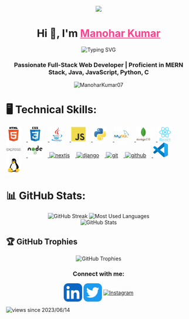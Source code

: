 <p align="center"><img src="https://github.com/7oSkaaa/7oSkaaa/blob/main/Images/about_me.gif?raw=true" width="100px"></p>

<h1 align="center">
  Hi 👋, I'm 
  <a href="https://github.com/ManoharKumar07" target="_blank" rel="noopener noreferrer" style="color: #FE428E;">
    Manohar Kumar
  </a>
</h1>

<p align="center">
  <img src="https://readme-typing-svg.herokuapp.com?color=FE428E&size=30&center=true&vCenter=true&width=500&lines=Full-Stack+Developer;Passionate+about+Coding" alt="Typing SVG" />
</p>

<h3 align="center">Passionate Full-Stack Web Developer | Proficient in MERN Stack, Java, JavaScript, Python, C</h3>

<p align="center"><img src="https://komarev.com/ghpvc/?username=ManoharKumar07&label=Profile%20views&color=0e75b6&style=flat" alt="ManoharKumar07" /></p>

# 🖥️ Technical Skills: 
<p align="left">
  <a href="https://www.w3schools.com/html/" target="_blank" rel="noreferrer">
    <img src="https://raw.githubusercontent.com/devicons/devicon/master/icons/html5/html5-original-wordmark.svg" alt="html5" width="40" height="40" style="margin-right: 15px;"/>
  </a>
  <a href="https://www.w3schools.com/css/" target="_blank" rel="noreferrer">
    <img src="https://raw.githubusercontent.com/devicons/devicon/master/icons/css3/css3-original-wordmark.svg" alt="css3" width="40" height="40" style="margin-right: 15px;"/>
  </a>
  <a href="https://www.java.com" target="_blank" rel="noreferrer">
    <img src="https://raw.githubusercontent.com/devicons/devicon/master/icons/java/java-original.svg" alt="java" width="40" height="40" style="margin-right: 15px;"/>
  </a>
  <a href="https://developer.mozilla.org/en-US/docs/Web/JavaScript" target="_blank" rel="noreferrer">
    <img src="https://raw.githubusercontent.com/devicons/devicon/master/icons/javascript/javascript-original.svg" alt="javascript" width="40" height="40" style="margin-right: 15px;"/>
  </a>
  <a href="https://www.python.org" target="_blank" rel="noreferrer">
    <img src="https://raw.githubusercontent.com/devicons/devicon/master/icons/python/python-original.svg" alt="python" width="40" height="40" style="margin-right: 15px;"/>
  </a>
  <a href="https://www.mysql.com/" target="_blank" rel="noreferrer">
    <img src="https://raw.githubusercontent.com/devicons/devicon/master/icons/mysql/mysql-original-wordmark.svg" alt="mysql" width="40" height="40" style="margin-right: 15px;"/>
  </a>
  <a href="https://www.mongodb.com/" target="_blank" rel="noreferrer">
    <img src="https://raw.githubusercontent.com/devicons/devicon/master/icons/mongodb/mongodb-original-wordmark.svg" alt="mongodb" width="40" height="40" style="margin-right: 15px;"/>
  </a>
  <a href="https://reactjs.org/" target="_blank" rel="noreferrer">
    <img src="https://raw.githubusercontent.com/devicons/devicon/master/icons/react/react-original-wordmark.svg" alt="react" width="40" height="40" style="margin-right: 15px;"/>
  </a>
  <a href="https://expressjs.com/" target="_blank" rel="noreferrer">
    <img src="https://raw.githubusercontent.com/devicons/devicon/master/icons/express/express-original-wordmark.svg" alt="express" width="40" height="40" style="margin-right: 15px;"/>
  </a>
  <a href="https://nodejs.org/" target="_blank" rel="noreferrer">
    <img src="https://raw.githubusercontent.com/devicons/devicon/master/icons/nodejs/nodejs-original-wordmark.svg" alt="nodejs" width="40" height="40" style="margin-right: 15px;"/>
  </a>
  <a href="https://nextjs.org/" target="_blank" rel="noreferrer">
    <img src="https://cdn.worldvectorlogo.com/logos/nextjs-2.svg" alt="nextjs" width="40" height="40" style="margin-right: 15px;"/>
  </a>
  <a href="https://www.djangoproject.com/" target="_blank" rel="noreferrer">
    <img src="https://cdn.worldvectorlogo.com/logos/django.svg" alt="django" width="40" height="40" style="margin-right: 15px;"/>
  </a>
  <a href="https://git-scm.com/" target="_blank" rel="noreferrer">
    <img src="https://www.vectorlogo.zone/logos/git-scm/git-scm-icon.svg" alt="git" width="40" height="40" style="margin-right: 15px;"/>
  </a>
  <a href="https://github.com/" target="_blank" rel="noreferrer">
    <img src="https://www.vectorlogo.zone/logos/github/github-icon.svg" alt="github" width="40" height="40" style="margin-right: 15px;"/>
  </a>
  <a href="https://code.visualstudio.com/" target="_blank" rel="noreferrer">
    <img src="https://raw.githubusercontent.com/devicons/devicon/master/icons/vscode/vscode-original.svg" alt="vscode" width="40" height="40" style="margin-right: 15px;"/>
  </a>
  <a href="https://www.linux.org/" target="_blank" rel="noreferrer">
    <img src="https://raw.githubusercontent.com/devicons/devicon/master/icons/linux/linux-original.svg" alt="linux" width="40" height="40" style="margin-right: 15px;"/>
  </a>
</p>

# 📊 GitHub Stats:

<div align="center">
  <img src="https://github-readme-streak-stats.herokuapp.com/?user=ManoharKumar07&theme=radical&hide_border=false" alt="GitHub Streak" />
<img src="https://github-readme-stats.vercel.app/api/top-langs/?username=ManoharKumar07&theme=radical&border=false&include_all_commits=true&count_private=true&layout=compact" alt="Most Used Languages" height="180" />

</div>
<div align="center">
    <img src="https://github-readme-stats.vercel.app/api?username=ManoharKumar07&theme=radical&border=false&include_all_commits=true&count_private=true" alt="GitHub Stats" />

</div>

## 🏆 GitHub Trophies
<div align="center">
  <img src="https://github-profile-trophy.vercel.app/?username=ManoharKumar07&theme=dark&no-frame=false&no-bg=true&margin-w=4" alt="GitHub Trophies" />
</div>


<h3 align="center">Connect with me:</h3>
<p align="center">
  <a href="https://www.linkedin.com/in/manohar-kumar-07/" target="blank"><img align="center" src="https://github.com/tandpfun/skill-icons/blob/main/icons/LinkedIn.svg" alt="LinkedIn" height="50" width="50" /></a>
  <a href="https://x.com/ManoharKum83488?s=09" target="blank"><img align="center" src="https://github.com/tandpfun/skill-icons/blob/main/icons/Twitter.svg" alt="Twitter" height="50" width="50" /></a>
  <a href="https://www.instagram.com/manohar_kumar07?igshid=MTV2NThtc2Zkc3k4aQ==" target="blank"><img align="center" src="https://www.edigitalagency.com.au/wp-content/uploads/new-Instagram-icon-png-full-colour.png" alt="Instagram" height="50" width="50" /></a>
</p>

![views since 2023/06/14](https://komarev.com/ghpvc/?username=ManoharKumar07&style=flat-square)
